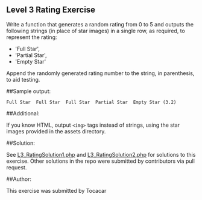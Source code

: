 Level 3 Rating Exercise
-----------------------

Write a function that generates a random rating from 0 to 5 and outputs the following strings (in place of star images) in a single row, as required, to represent the rating:

* 'Full Star',
* 'Partial Star',
* 'Empty Star'

Append the randomly generated rating number to the string, in parenthesis, to aid testing.

##Sample output:

    Full Star  Full Star  Full Star  Partial Star  Empty Star (3.2)

##Additional:

If you know HTML, output `<img>` tags instead of strings, using the star images provided in the assets directory.

##Solution:

See [L3_RatingSolution1.php](https://github.com/phpmentoring/beginning-php/blob/master/exercises/L3_RatingExercise/L3_RatingSolution1.php) and [L3_RatingSolution2.php](https://github.com/phpmentoring/beginning-php/blob/master/exercises/L3_RatingExercise/L3_RatingSolution2.php) for solutions to this exercise.  Other solutions in the repo were submitted by contributors via pull request.

##Author:

This exercise was submitted by Tocacar
